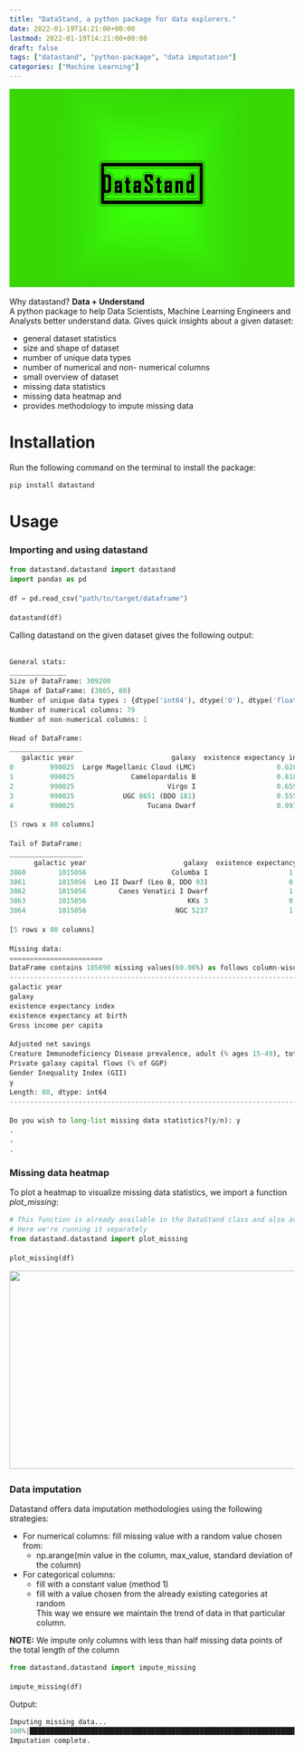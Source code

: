 ```yaml
---
title: "DataStand, a python package for data explorers."
date: 2022-01-19T14:21:00+00:00
lastmod: 2022-01-19T14:21:00+00:00
draft: false
tags: ["datastand", "python-package", "data imputation"]
categories: ["Machine Learning"]
---
```


<p align="center">
    <img src="/img/blog/datastand-logo.jpg", alt="datastand logo" width="600" height="350"/>

</p>

Why datastand? __Data + Understand__  
A python package to help Data Scientists, Machine Learning Engineers and Analysts better understand data. Gives quick insights about a given dataset:  
- general dataset statistics
- size and shape of dataset
- number of unique data types
- number of numerical and non- numerical columns
- small overview of dataset
- missing data statistics
- missing data heatmap and 
- provides methodology to impute missing data

# Installation
Run the following command on the terminal to install the package:
```python
pip install datastand
```
# Usage

### Importing and using datastand

```python
from datastand.datastand import datastand
import pandas as pd

df = pd.read_csv("path/to/target/dataframe")

datastand(df)

```

Calling datastand on the given dataset gives the following output:
```python

General stats:
______________
Size of DataFrame: 309200
Shape of DataFrame: (3865, 80)
Number of unique data types : {dtype('int64'), dtype('O'), dtype('float64')}
Number of numerical columns: 79
Number of non-numerical columns: 1

Head of DataFrame:
__________________
   galactic year                        galaxy  existence expectancy index  ...  Private galaxy capital flows (% of GGP)  Gender Inequality Index (GII)         y
0         990025  Large Magellanic Cloud (LMC)                    0.628657  ...                                      NaN                            NaN  0.052590
1         990025              Camelopardalis B                    0.818082  ...                                22.785018                            NaN  0.059868
2         990025                       Virgo I                    0.659443  ...                                      NaN                            NaN  0.050449
3         990025            UGC 8651 (DDO 181)                    0.555862  ...                                      NaN                            NaN  0.049394
4         990025                  Tucana Dwarf                    0.991196  ...                                      NaN                            NaN  0.154247

[5 rows x 80 columns]

Tail of DataFrame:
__________________
      galactic year                        galaxy  existence expectancy index  ...  Private galaxy capital flows (% of GGP)  Gender Inequality Index (GII)         y
3860        1015056                     Columba I                    1.029704  ...                                29.294865                       0.580785  0.042324
3861        1015056  Leo II Dwarf (Leo B, DDO 93)                    0.937869  ...                                31.085400                       0.517558  0.036725
3862        1015056        Canes Venatici I Dwarf                    1.036144  ...                                32.145570                       0.363862  0.166271
3863        1015056                         KKs 3                    0.939034  ...                                27.227179                       0.711878  0.024187
3864        1015056                      NGC 5237                    1.032244  ...                                29.957851                       0.583706  0.100069

[5 rows x 80 columns]

Missing data:
=======================
DataFrame contains 185698 missing values(60.06%) as follows column-wise:
-----------------------------------------------------------------------
galactic year                                                                   0
galaxy                                                                          0
existence expectancy index                                                      1
existence expectancy at birth                                                   1
Gross income per capita                                                        28
                                                                             ... 
Adjusted net savings                                                         2953
Creature Immunodeficiency Disease prevalence, adult (% ages 15-49), total    2924
Private galaxy capital flows (% of GGP)                                      2991
Gender Inequality Index (GII)                                                3021
y                                                                               0
Length: 80, dtype: int64
-----------------------------------------------------------------------

Do you wish to long-list missing data statistics?(y/n): y
.
.
.
```

### Missing data heatmap
To plot a heatmap to visualize missing data statistics, we import a function *plot_missing*:

```python
# This function is already available in the DataStand class and also available separately
# Here we're running it separately 
from datastand.datastand import plot_missing

plot_missing(df)

```

<p>
    <img src="/img/blog/datastand_missing_data_heatmap.png, alt="heatmap" width="600" height="350"/>
</p>


### Data imputation
Datastand offers data imputation methodologies using the following strategies:
- For numerical columns: fill missing value with a random value chosen from:  
  - np.arange(min value in the column, max_value, standard deviation of the column)
- For categorical columns:
  - fill with a constant value (method 1)
  - fill with a value chosen from the already existing categories at random  
This way we ensure we maintain the trend of data in that particular column.  
  
**NOTE:** We impute only columns with less than half missing data points of the total length of the column

```python
from datastand.datastand import impute_missing

impute_missing(df)

```
Output:
```python
Imputing missing data...
100%|████████████████████████████████████████████████████████████████████████████████████████████████████████████████████████████████████| 80/80 [00:02<00:00, 30.52it/s]
Imputation complete.
```
